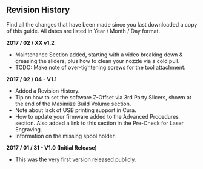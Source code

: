 
## Revision History

Find all the changes that have been made since you last downloaded a copy of this guide. All dates are listed in Year / Month / Day format.

**2017 / 02 / XX v1.2** 

 - Maintenance Section added, starting with a video breaking down & greasing the sliders, plus how to clean your nozzle via a cold pull.
 - TODO: Make note of over-tightening screws for the tool attachment.

**2017 / 02 / 04 - V1.1**

 - Added a Revision History.
 - Tip on how to set the software Z-Offset via 3rd Party Slicers, shown at the end of the Maximize Build Volume section.
 - Note about lack of USB printing support in Cura.
 - How to update your firmware added to the Advanced Procedures section. Also added a link to this section in the Pre-Check for Laser Engraving.
 - Information on the missing spool holder.

**2017 / 01 / 31 - V1.0 (Initial Release)**

 - This was the very first version released publicly.